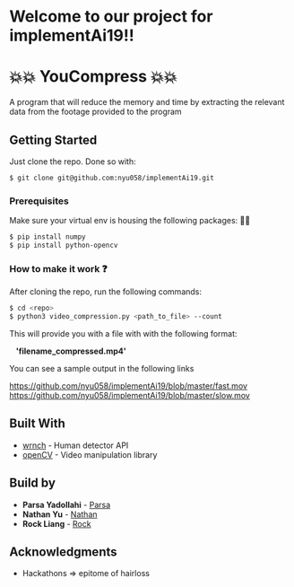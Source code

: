 # Welcome to our project for implementAi19!!
# :collision::collision: YouCompress :collision::collision:

A program that will reduce the memory and time by extracting the relevant data from the footage provided to the program

## Getting Started

Just clone the repo. Done so with:
```bash
$ git clone git@github.com:nyu058/implementAi19.git
```

### Prerequisites

Make sure your virtual env is housing the following packages: :gift::gift:
```bash
$ pip install numpy
$ pip install python-opencv
```

### How to make it work :question:

After cloning the repo, run the following commands:

```bash
$ cd <repo>
$ python3 video_compression.py <path_to_file> --count
```
This will provide you with a file with with the following format:

&nbsp;&nbsp; **'filename_compressed.mp4'**

You can see a sample output in the following links

https://github.com/nyu058/implementAi19/blob/master/fast.mov
https://github.com/nyu058/implementAi19/blob/master/slow.mov

## Built With
* [wrnch](https://devportal.wrnch.ai/wrnchcloud/api_docs#introduction) - Human detector API
* [openCV](https://opencv.org/) - Video manipulation library

## Build by

* **Parsa Yadollahi** - [Parsa](https://github.com/ParsaYadollahi)
* **Nathan Yu** - [Nathan](http://github.com/nyu058/)
* **Rock Liang** - [Rock](https://github.com/Riotpiaole)


## Acknowledgments

* Hackathons => epitome of hairloss
